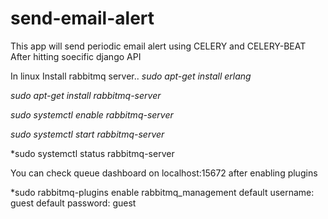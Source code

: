# send-email-alert
This app will send periodic email alert using CELERY and CELERY-BEAT After hitting soecific django API 

In linux Install rabbitmq server..
*sudo apt-get install erlang*

*sudo apt-get install rabbitmq-server*

*sudo systemctl enable rabbitmq-server*

*sudo systemctl start rabbitmq-server*

*sudo systemctl status rabbitmq-server

You can check queue dashboard on localhost:15672 after enabling plugins

*sudo rabbitmq-plugins enable rabbitmq_management
default username: guest
default password: guest


